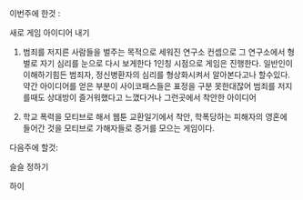 이번주에 한것 :

새로 게임 아이디어 내기



1.  범죄를 저지른 사람들을 벌주는 목적으로 세워진 연구소 컨셉으로 그 연구소에서 형벌로 자기 심리를 눈으로 다시 보게한다 1인칭 시점으로 게임은 진행한다. 일반인이 이해하기힘든 범죄자, 정신병환자의 심리를 형상화시켜서 알아본다고나 할수있다. 약간 아이디어를 얻은 부분이 사이코패스들은 표정을 구분 못한대잖어 범죄를 저지를때도 상대방이 즐거워했다고 느꼈다거나 그런곳에서 착안한 아이디어

2. 학교 폭력을 모티브로 해서 웹툰 교환일기에서 착안,  학폭당하는 피해자의 영혼에 들어간 것을 모티브로 가해자들로 증거를 모으는 게임이다.



다음주에 할것:

슬슬 정하기



하이